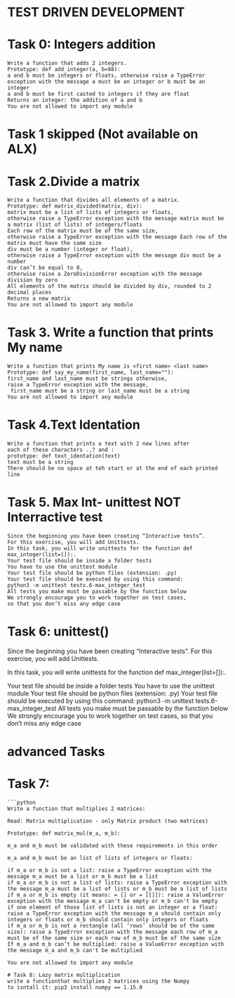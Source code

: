 # TEST DRIVEN DEVELOPMENT
# Task 0: Integers addition
    Write a function that adds 2 integers.
    Prototype: def add_integer(a, b=98):
    a and b must be integers or floats, otherwise raise a TypeError exception with the message a must be an integer or b must be an integer
    a and b must be first casted to integers if they are float
    Returns an integer: the addition of a and b
    You are not allowed to import any module

# Task 1 skipped (Not available on ALX)
# Task  2.Divide a matrix
    Write a function that divides all elements of a matrix.
    Prototype: def matrix_divided(matrix, div):
    matrix must be a list of lists of integers or floats,
    otherwise raise a TypeError exception with the message matrix must be a matrix (list of lists) of integers/floats
    Each row of the matrix must be of the same size,
    otherwise raise a TypeError exception with the message Each row of the matrix must have the same size
    div must be a number (integer or float),
    otherwise raise a TypeError exception with the message div must be a number
    div can’t be equal to 0,
    otherwise raise a ZeroDivisionError exception with the message division by zero
    All elements of the matrix should be divided by div, rounded to 2 decimal places
    Returns a new matrix
    You are not allowed to import any module

# Task 3. Write a function that prints My name
    Write a function that prints My name is <first name> <last name>
    Prototype: def say_my_name(first_name, last_name=""):
    first_name and last_name must be strings otherwise, 
	raise a TypeError exception with the message,
	 first_name must be a string or last_name must be a string
    You are not allowed to import any module
# Task 4.Text Identation
	Write a function that prints a text with 2 new lines after
	each of these characters .,? and :
	prototype: def text_identation(text)
	text must be a string
	There should be no space at teh start or at the end of each printed line
# Task 5. Max Int- unittest NOT Interractive test
    Since the beginning you have been creating “Interactive tests”.
    For this exercise, you will add Unittests.
    In this task, you will write unittests for the function def max_integer(list=[]):.
    Your test file should be inside a folder tests
    You have to use the unittest module
    Your test file should be python files (extension: .py)
    Your test file should be executed by using this command: 
    python3 -m unittest tests.6-max_integer_test
    All tests you make must be passable by the function below
    We strongly encourage you to work together on test cases,
    so that you don’t miss any edge case
    
# Task 6: unittest()
Since the beginning you have been creating “Interactive tests”. For this exercise, you will add Unittests.

In this task, you will write unittests for the function def max_integer(list=[]):.

Your test file should be inside a folder tests
You have to use the unittest module
Your test file should be python files (extension: .py)
Your test file should be executed by using this command: python3 -m unittest tests.6-max_integer_test
All tests you make must be passable by the function below
We strongly encourage you to work together on test cases, so that you don’t miss any edge case

# advanced Tasks
# Task 7:
    ```python
    Write a function that multiplies 2 matrices:

    Read: Matrix multiplication - only Matrix product (two matrices)

    Prototype: def matrix_mul(m_a, m_b):

    m_a and m_b must be validated with these requirements in this order

    m_a and m_b must be an list of lists of integers or floats:

    if m_a or m_b is not a list: raise a TypeError exception with the message m_a must be a list or m_b must be a list
    if m_a or m_b is not a list of lists: raise a TypeError exception with the message m_a must be a list of lists or m_b must be a list of lists
    if m_a or m_b is empty (it means: = [] or = [[]]): raise a ValueError exception with the message m_a can't be empty or m_b can't be empty
    if one element of those list of lists is not an integer or a float: raise a TypeError exception with the message m_a should contain only integers or floats or m_b should contain only integers or floats
    if m_a or m_b is not a rectangle (all ‘rows’ should be of the same size): raise a TypeError exception with the message each row of m_a must be of the same size or each row of m_b must be of the same size
    If m_a and m_b can’t be multiplied: raise a ValueError exception with the message m_a and m_b can't be multiplied

    You are not allowed to import any module
```
# Task 8: Lazy matrix multiplication
write a functionthat multiplies 2 matrices using the Numpy
to isntall it: pip3 install numpy == 1.15.0